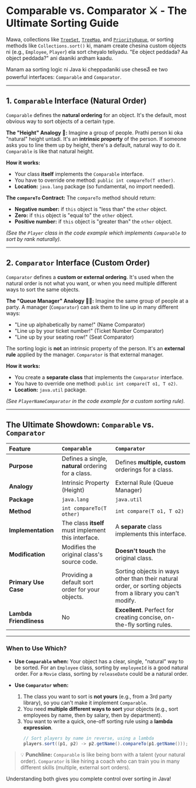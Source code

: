 # Comparable vs. Comparator ⚔️ - The Ultimate Sorting Guide

Mawa, collections like [`TreeSet`](../../03-Set-Interface/4-TreeSet/README.md), [`TreeMap`](../../05-Map-Interface/4-TreeMap/README.md), and [`PriorityQueue`](../../04-Queue-Interface/3-PriorityQueue/README.md), or sorting methods like `Collections.sort()` ki, manam create chesina custom objects ni (e.g., `Employee`, `Player`) ela sort cheyalo teliyadu. "Ee object peddada? Aa object peddada?" ani daaniki ardham kaadu.

Manam aa sorting logic ni Java ki cheppadaniki use cheseవే ee two powerful interfaces: `Comparable` and `Comparator`.

---

## 1. `Comparable` Interface (Natural Order)

`Comparable` defines the **natural ordering** for an object. It's the default, most obvious way to sort objects of a certain type.

**The "Height" Analogy 📏:**
Imagine a group of people. Prathi person ki oka "natural" height untadi. It's an **intrinsic property** of the person. If someone asks you to line them up by height, there's a default, natural way to do it. `Comparable` is like that natural height.

**How it works:**
*   Your class **itself** implements the `Comparable` interface.
*   You have to override one method: `public int compareTo(T other)`.
*   **Location:** `java.lang` package (so fundamental, no import needed).

**The `compareTo` Contract:**
The `compareTo` method should return:
*   **Negative number:** if `this` object is "less than" the `other` object.
*   **Zero:** if `this` object is "equal to" the `other` object.
*   **Positive number:** if `this` object is "greater than" the `other` object.

*(See the `Player` class in the code example which implements `Comparable` to sort by rank naturally).*

---

## 2. `Comparator` Interface (Custom Order)

`Comparator` defines a **custom or external ordering**. It's used when the natural order is not what you want, or when you need multiple different ways to sort the same objects.

**The "Queue Manager" Analogy 👨‍💼:**
Imagine the same group of people at a party. A manager (`Comparator`) can ask them to line up in many different ways:
*   "Line up alphabetically by name!" (Name Comparator)
*   "Line up by your ticket number!" (Ticket Number Comparator)
*   "Line up by your seating row!" (Seat Comparator)

The sorting logic is **not** an intrinsic property of the person. It's an **external rule** applied by the manager. `Comparator` is that external manager.

**How it works:**
*   You create a **separate class** that implements the `Comparator` interface.
*   You have to override one method: `public int compare(T o1, T o2)`.
*   **Location:** `java.util` package.

*(See `PlayerNameComparator` in the code example for a custom sorting rule).*

---

## The Ultimate Showdown: `Comparable` vs. `Comparator`

| Feature | `Comparable` | `Comparator` |
| :--- | :--- | :--- |
| **Purpose** | Defines a single, **natural** ordering for a class. | Defines **multiple, custom** orderings for a class. |
| **Analogy** | Intrinsic Property (Height) | External Rule (Queue Manager) |
| **Package** | `java.lang` | `java.util` |
| **Method** | `int compareTo(T other)` | `int compare(T o1, T o2)` |
| **Implementation**| The class **itself** must implement this interface. | A **separate** class implements this interface. |
| **Modification**| Modifies the original class's source code. | **Doesn't touch** the original class. |
| **Primary Use Case**| Providing a default sort order for your objects. | Sorting objects in ways other than their natural order, or sorting objects from a library you can't modify. |
| **Lambda Friendliness** | No | **Excellent**. Perfect for creating concise, on-the-fly sorting rules. |

---

### When to Use Which?

*   **Use `Comparable` when:** Your object has a clear, single, "natural" way to be sorted. For an `Employee` class, sorting by `employeeId` is a good natural order. For a `Movie` class, sorting by `releaseDate` could be a natural order.

*   **Use `Comparator` when:**
    1.  The class you want to sort is **not yours** (e.g., from a 3rd party library), so you can't make it implement `Comparable`.
    2.  You need **multiple different ways to sort** your objects (e.g., sort employees by name, then by salary, then by department).
    3.  You want to write a quick, one-off sorting rule using a **lambda expression**.
        ```java
        // Sort players by name in reverse, using a lambda
        players.sort((p1, p2) -> p2.getName().compareTo(p1.getName()));
        ```

> 💡 **Punchline:** `Comparable` is like being born with a talent (your natural order). `Comparator` is like hiring a coach who can train you in many different skills (multiple, external sort orders).

Understanding both gives you complete control over sorting in Java!
